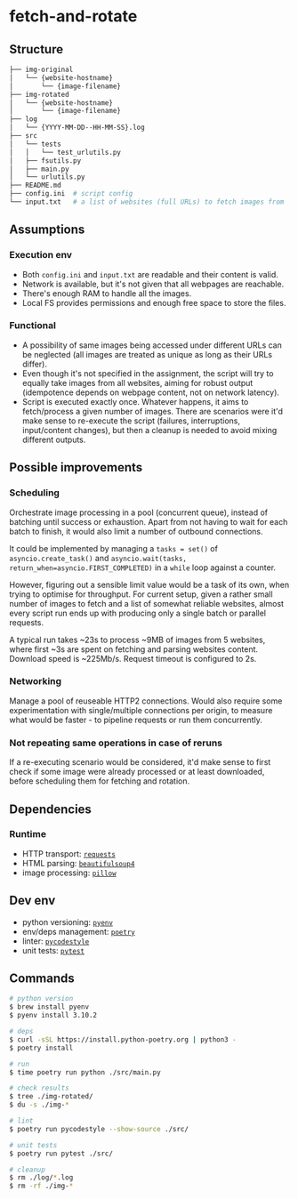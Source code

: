 # fetch-and-rotate

## Structure

```bash
├── img-original
│   └── {website-hostname}
│       └── {image-filename}
├── img-rotated
│   └── {website-hostname}
│       └── {image-filename}
├── log
│   └── {YYYY-MM-DD--HH-MM-SS}.log
├── src
│   └── tests
│   │   └── test_urlutils.py
│   ├── fsutils.py
│   ├── main.py
│   └── urlutils.py
├── README.md
├── config.ini  # script config
└── input.txt   # a list of websites (full URLs) to fetch images from
```

## Assumptions

### Execution env

* Both `config.ini` and `input.txt` are readable and their content is valid.
* Network is available, but it's not given that all webpages are reachable.
* There's enough RAM to handle all the images.
* Local FS provides permissions and enough free space to store the files.

### Functional

* A possibility of same images being accessed under different URLs can be
neglected (all images are treated as unique as long as their URLs differ).
* Even though it's not specified in the assignment,
the script will try to equally take images from all websites,
aiming for robust output (idempotence depends on webpage content,
not on network latency).
* Script is executed exactly once. Whatever happens,
it aims to fetch/process a given number of images.
There are scenarios were it'd make sense to re-execute the script
(failures, interruptions, input/content changes),
but then a cleanup is needed to avoid mixing different outputs.

## Possible improvements

### Scheduling

Orchestrate image processing in a pool (concurrent queue),
instead of batching until success or exhaustion.
Apart from not having to wait for each batch to finish,
it would also limit a number of outbound connections.

It could be implemented by managing
a `tasks = set()` of `asyncio.create_task()`
and `asyncio.wait(tasks, return_when=asyncio.FIRST_COMPLETED)`
in a `while` loop against a counter.

However, figuring out a sensible limit value would be
a task of its own, when trying to optimise for throughput.
For current setup, given a rather small number of images to fetch
and a list of somewhat reliable websites, almost every script run
ends up with producing only a single batch or parallel requests.

A typical run takes ~23s to process ~9MB of images from 5 websites,
where first ~3s are spent on fetching and parsing websites content.
Download speed is ~225Mb/s. Request timeout is configured to 2s.

### Networking

Manage a pool of reuseable HTTP2 connections.
Would also require some experimentation with
single/multiple connections per origin, to measure
what would be faster - to pipeline requests or run them concurrently.

### Not repeating same operations in case of reruns

If a re-executing scenario would be considered, it'd make sense to
first check if some image were already processed or at least downloaded,
before scheduling them for fetching and rotation.

## Dependencies

### Runtime

* HTTP transport: [`requests`](https://docs.python-requests.org/en/latest/user/quickstart/)
* HTML parsing: [`beautifulsoup4`](https://www.crummy.com/software/BeautifulSoup/bs4/doc/)
* image processing: [`pillow`](https://pillow.readthedocs.io/)

## Dev env

* python versioning: [`pyenv`](https://github.com/pyenv/pyenv/)
* env/deps management: [`poetry`](https://python-poetry.org/docs/basic-usage/)
* linter: [`pycodestyle`](https://pycodestyle.readthedocs.io/en/latest/)
* unit tests: [`pytest`](https://pytest.org/en/latest/)

## Commands

```bash
# python version
$ brew install pyenv
$ pyenv install 3.10.2

# deps
$ curl -sSL https://install.python-poetry.org | python3 -
$ poetry install

# run
$ time poetry run python ./src/main.py

# check results
$ tree ./img-rotated/
$ du -s ./img-*

# lint
$ poetry run pycodestyle --show-source ./src/

# unit tests
$ poetry run pytest ./src/

# cleanup
$ rm ./log/*.log
$ rm -rf ./img-*
```
